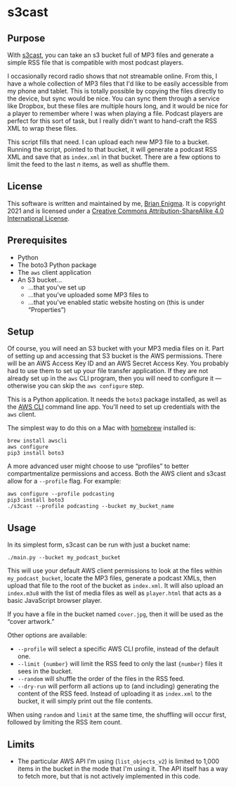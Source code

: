 # s3cast

## Purpose

With [s3cast](https://github.com/BrianEnigma/s3cast), you can take an s3 bucket full of MP3 files and generate a simple RSS file that is compatible with most podcast players.

I occasionally record radio shows that not streamable online. From this, I have a whole collection of MP3 files that I'd like to be easily accessible from my phone and tablet. This is totally possible by copying the files directly to the device, but sync would be nice. You can sync them through a service like Dropbox, but these files are multiple hours long, and it would be nice for a player to remember where I was when playing a file. Podcast players are perfect for this sort of task, but I really didn't want to hand-craft the RSS XML to wrap these files. 

This script fills that need. I can upload each new MP3 file to a bucket. Running the script, pointed to that bucket, it will generate a podcast RSS XML and save that as `index.xml` in that bucket. There are a few options to limit the feed to the last _n_ items, as well as shuffle them.

## License

This software is written and maintained by me, [Brian Enigma](https://github.com/BrianEnigma). It is copyright 2021 and is licensed under a [Creative Commons Attribution-ShareAlike 4.0 International License](https://creativecommons.org/licenses/by-sa/4.0/).

## Prerequisites

- Python
- The boto3 Python package
- The `aws` client application
- An S3 bucket...
    - ...that you've set up
    - ...that you've uploaded some MP3 files to
    - ...that you've enabled static website hosting on (this is under “Properties”)

## Setup

Of course, you will need an S3 bucket with your MP3 media files on it. Part of setting up and accessing that S3 bucket is the AWS permissions. There will be an AWS Access Key ID and an AWS Secret Access Key. You probably had to use them to set up your file transfer application. If they are not already set up in the `aws` CLI program, then you will need to configure it — otherwise you can skip the `aws configure` step.

This is a Python application. It needs the `boto3` package installed, as well as the [AWS CLI](https://docs.aws.amazon.com/cli/latest/userguide/getting-started-install.html) command line app. You'll need to set up credentials with the `aws` client.

The simplest way to do this on a Mac with [homebrew](https://brew.sh) installed is:

```
brew install awscli
aws configure
pip3 install boto3
```

A more advanced user might choose to use “profiles” to better compartmentalize permissions and access. Both the AWS client and s3cast allow for a `--profile` flag. For example:

```
aws configure --profile podcasting
pip3 install boto3
./s3cast --profile podcasting --bucket my_bucket_name
```

## Usage

In its simplest form, s3cast can be run with just a bucket name:

```
./main.py --bucket my_podcast_bucket
```

This will use your default AWS client permissions to look at the files within `my_podcast_bucket`, locate the MP3 files, generate a podcast XMLs, then upload that file to the root of the bucket as `index.xml`. It will also upload an `index.m3u8` with the list of media files as well as `player.html` that acts as a basic JavaScript browser player.

If you have a file in the bucket named `cover.jpg`, then it will be used as the “cover artwork.”

Other options are available:

- `--profile` will select a specific AWS CLI profile, instead of the default one.
- `--limit {number}` will limit the RSS feed to only the last `{number}` files it sees in the bucket.
- `--random` will shuffle the order of the files in the RSS feed.
- `--dry-run` will perform all actions up to (and including) generating the content of the RSS feed. Instead of uploading it as `index.xml` to the bucket, it will simply print out the file contents.

When using `random` and `limit` at the same time, the shuffling will occur first, followed by limiting the RSS item count.

## Limits

- The particular AWS API I'm using (`list_objects_v2`) is limited to 1,000 items in the bucket in the mode that I'm using it. The API itself has a way to fetch more, but that is not actively implemented in this code.

